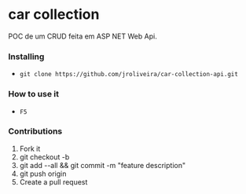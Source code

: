 # car collection

POC de um CRUD feita em ASP NET Web Api.

### Installing

* `git clone https://github.com/jroliveira/car-collection-api.git`

### How to use it

* `F5`

### Contributions

1. Fork it
2. git checkout -b <branch-name>
3. git add --all && git commit -m "feature description"
4. git push origin <branch-name>
5. Create a pull request
